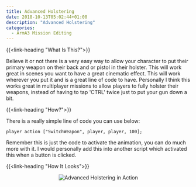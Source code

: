```yaml
---
title: Advanced Holstering
date: 2018-10-13T05:02:44+01:00
description: "Advanced Holstering"
categories:
  - ArmA3 Mission Editing
---
```


{{<link-heading "What Is This?">}}

Believe it or not there is a very easy way to allow your character to put their primary weapon on their back and or pistol in their holster. This will work great in scenes you want to have a great cinematic effect. This will work wherever you put it and is a great line of code to have. Personally I think this works great in multiplayer missions to allow players to fully holster their weapons, instead of having to tap 'CTRL' twice just to put your gun down a bit.

{{<link-heading "How?">}}

There is a really simple line of code you can use below:

<pre><code class="c">player action ["SwitchWeapon", player, player, 100];</code></pre>

Remember this is just the code to activate the animation, you can do much more with it. I would personally add this into another script which activated this when a button is clicked.

{{<link-heading "How It Looks">}}

<center>
<img class="br3" src="https://ul.sbond.co/i/log/arma3/advancedholstering.png" alt="Advanced Holstering in Action" />
</center>
